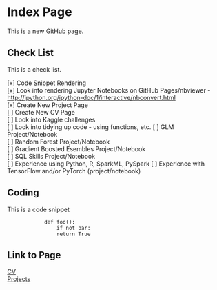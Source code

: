 # Index Page

This is a new GitHub page.


## Check List 

This is a check list.

[x] Code Snippet Rendering  
[x] Look into rendering Jupyter Notebooks on GitHub Pages/nbviewer - http://ipython.org/ipython-doc/1/interactive/nbconvert.html  
[x] Create New Project Page  
[ ] Create New CV Page  
[ ] Look into Kaggle challenges  
[ ] Look into tidying up code - using functions, etc.
[ ] GLM Project/Notebook  
[ ] Random Forest Project/Notebook  
[ ] Gradient Boosted Esembles Project/Notebook  
[ ] SQL Skills Project/Notebook  
[ ] Experience using Python, R, SparkML, PySpark
[ ] Experience with TensorFlow and/or PyTorch (project/notebook)  

## Coding

This is a code snippet 

                def foo():
                    if not bar:
                    return True
                    
 
 ## Link to Page  
 <a href="cv.html">CV</a>  
 <a href="projects.html">Projects</a>
